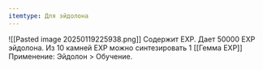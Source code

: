 ```yaml
---
itemtype: Для эйдолона
---
```

![[Pasted image 20250119225938.png]]
Содержит EXP. Дает 50000 EXP эйдолона.
Из 10 камней EXP можно синтезировать 1 [[Гемма EXP]]
Применение: Эйдолон > Обучение. 
